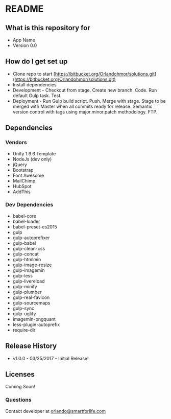 # README #

## What is this repository for ##

* App Name
* Version 0.0

## How do I get set up ##

* Clone repo to start [https://bitbucket.org/Orlandohmor/solutions.git](https://bitbucket.org/Orlandohmor/solutions.git)
* Install dependencies
* Development - Checkout from stage. Create new branch. Code. Run default Gulp task. Test.
* Deployment -  Run Gulp build script. Push. Merge with stage. Stage to be merged with Master when all commits ready for release. Semantic version control with tags using major.minor.patch methodology. FTP.

## Dependencies ##

### Vendors ###

* Unify 1.9.6 Template
* NodeJs (dev only)
* jQuery
* Bootstrap
* Font Awesome
* MailChimp
* HubSpot
* AddThis

### Dev Dependencies ###

* babel-core
* babel-loader
* babel-preset-es2015
* gulp
* gulp-autoprefixer
* gulp-babel
* gulp-clean-css
* gulp-concat
* gulp-htmlmin
* gulp-image-resize
* gulp-imagemin
* gulp-less
* gulp-livereload
* gulp-minify
* gulp-plumber
* gulp-real-favicon
* gulp-sourcemaps
* gulp-sync
* gulp-uglify
* imagemin-pngquant
* less-plugin-autoprefix
* require-dir

## Release History ##

* v1.0.0 - 03/25/2017 - Initial Release!

## Licenses ##

Coming Soon!

### Questions ###

Contact developer at orlando@smartforlife.com